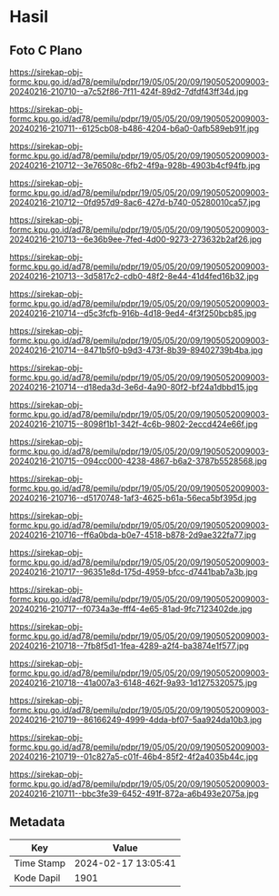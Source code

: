 # Hasil

## Foto C Plano

https://sirekap-obj-formc.kpu.go.id/ad78/pemilu/pdpr/19/05/05/20/09/1905052009003-20240216-210710--a7c52f86-7f11-424f-89d2-7dfdf43ff34d.jpg

https://sirekap-obj-formc.kpu.go.id/ad78/pemilu/pdpr/19/05/05/20/09/1905052009003-20240216-210711--6125cb08-b486-4204-b6a0-0afb589eb91f.jpg

https://sirekap-obj-formc.kpu.go.id/ad78/pemilu/pdpr/19/05/05/20/09/1905052009003-20240216-210712--3e76508c-6fb2-4f9a-928b-4903b4cf94fb.jpg

https://sirekap-obj-formc.kpu.go.id/ad78/pemilu/pdpr/19/05/05/20/09/1905052009003-20240216-210712--0fd957d9-8ac6-427d-b740-05280010ca57.jpg

https://sirekap-obj-formc.kpu.go.id/ad78/pemilu/pdpr/19/05/05/20/09/1905052009003-20240216-210713--6e36b9ee-7fed-4d00-9273-273632b2af26.jpg

https://sirekap-obj-formc.kpu.go.id/ad78/pemilu/pdpr/19/05/05/20/09/1905052009003-20240216-210713--3d5817c2-cdb0-48f2-8e44-41d4fed16b32.jpg

https://sirekap-obj-formc.kpu.go.id/ad78/pemilu/pdpr/19/05/05/20/09/1905052009003-20240216-210714--d5c3fcfb-916b-4d18-9ed4-4f3f250bcb85.jpg

https://sirekap-obj-formc.kpu.go.id/ad78/pemilu/pdpr/19/05/05/20/09/1905052009003-20240216-210714--8471b5f0-b9d3-473f-8b39-89402739b4ba.jpg

https://sirekap-obj-formc.kpu.go.id/ad78/pemilu/pdpr/19/05/05/20/09/1905052009003-20240216-210714--d18eda3d-3e6d-4a90-80f2-bf24a1dbbd15.jpg

https://sirekap-obj-formc.kpu.go.id/ad78/pemilu/pdpr/19/05/05/20/09/1905052009003-20240216-210715--8098f1b1-342f-4c6b-9802-2eccd424e66f.jpg

https://sirekap-obj-formc.kpu.go.id/ad78/pemilu/pdpr/19/05/05/20/09/1905052009003-20240216-210715--094cc000-4238-4867-b6a2-3787b5528568.jpg

https://sirekap-obj-formc.kpu.go.id/ad78/pemilu/pdpr/19/05/05/20/09/1905052009003-20240216-210716--d5170748-1af3-4625-b61a-56eca5bf395d.jpg

https://sirekap-obj-formc.kpu.go.id/ad78/pemilu/pdpr/19/05/05/20/09/1905052009003-20240216-210716--ff6a0bda-b0e7-4518-b878-2d9ae322fa77.jpg

https://sirekap-obj-formc.kpu.go.id/ad78/pemilu/pdpr/19/05/05/20/09/1905052009003-20240216-210717--96351e8d-175d-4959-bfcc-d7441bab7a3b.jpg

https://sirekap-obj-formc.kpu.go.id/ad78/pemilu/pdpr/19/05/05/20/09/1905052009003-20240216-210717--f0734a3e-fff4-4e65-81ad-9fc7123402de.jpg

https://sirekap-obj-formc.kpu.go.id/ad78/pemilu/pdpr/19/05/05/20/09/1905052009003-20240216-210718--7fb8f5d1-1fea-4289-a2f4-ba3874e1f577.jpg

https://sirekap-obj-formc.kpu.go.id/ad78/pemilu/pdpr/19/05/05/20/09/1905052009003-20240216-210718--41a007a3-6148-462f-9a93-1d1275320575.jpg

https://sirekap-obj-formc.kpu.go.id/ad78/pemilu/pdpr/19/05/05/20/09/1905052009003-20240216-210719--86166249-4999-4dda-bf07-5aa924da10b3.jpg

https://sirekap-obj-formc.kpu.go.id/ad78/pemilu/pdpr/19/05/05/20/09/1905052009003-20240216-210719--01c827a5-c01f-46b4-85f2-4f2a4035b44c.jpg

https://sirekap-obj-formc.kpu.go.id/ad78/pemilu/pdpr/19/05/05/20/09/1905052009003-20240216-210711--bbc3fe39-6452-491f-872a-a6b493e2075a.jpg


## Metadata

| Key        | Value               |
| ---------- | ------------------- |
| Time Stamp | 2024-02-17 13:05:41 |
| Kode Dapil | 1901                |



